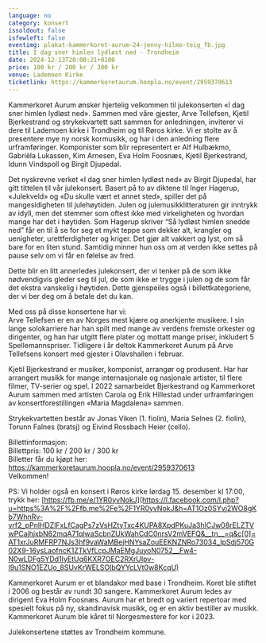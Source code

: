 ```yaml
---
language: no
category: konsert
issoldout: false
isfewleft: false
eventimg: plakat-kammerkoret-aurum-24-jenny-hilmo-teig_fb.jpg
title: I dag sner himlen lydløst ned - Trondheim
date: 2024-12-13T20:00:21+0100
price: 100 kr / 200 kr / 300 kr
venue: Lademoen Kirke
ticketlink: https://kammerkoretaurum.hoopla.no/event/2959370613
---
```

<!--StartFragment-->

Kammerkoret Aurum ønsker hjertelig velkommen til julekonserten «I dag sner himlen lydløst ned». Sammen med våre gjester, Arve Tellefsen, Kjetil Bjerkestrand og strykekvartett satt sammen for anledningen, inviterer vi dere til Lademoen kirke i Trondheim og til Røros kirke. Vi er stolte av å presentere mye ny norsk kormusikk, og har i den anledning flere urframføringer. Komponister som blir representert er Alf Hulbækmo, Gabriëla Lukassen, Kim Arnesen, Eva Holm Foosnæs, Kjetil Bjerkestrand, Idunn Vindspoll og Birgit Djupedal.

Det nyskrevne verket «I dag sner himlen lydløst ned» av Birgit Djupedal, har gitt tittelen til vår julekonsert. Basert på to av diktene til Inger Hagerup, «Julekveld» og «Du skulle vært et annet sted», spiller det på mangesidigheten til julehøytiden. Julen og julemusikklitteraturen gir inntrykk av idyll, men det stemmer som oftest ikke med virkeligheten og hvordan mange har det i høytiden. Som Hagerup skriver “Så lydløst himlen snedde ned” får en til å se for seg et mykt teppe som dekker alt, krangler og uenigheter, urettferdigheter og kriger. Det gjør alt vakkert og lyst, om så bare for en liten stund. Samtidig minner hun oss om at verden ikke settes på pause selv om vi får en følelse av fred.

Dette blir en litt annerledes julekonsert, der vi tenker på de som ikke nødvendigvis gleder seg til jul, de som ikke er trygge i julen og de som får det ekstra vanskelig i høytiden. Dette gjenspeiles også i billettkategoriene, der vi ber deg om å betale det du kan.

Med oss på disse konsertene har vi:\
Arve Tellefsen er en av Norges mest kjære og anerkjente musikere. I sin lange solokarriere har han spilt med mange av verdens fremste orkester og dirigenter, og han har utgitt flere plater og mottatt mange priser, inkludert 5 Spellemannspriser. Tidligere i år deltok Kammerkoret Aurum på Arve Tellefsens konsert med gjester i Olavshallen i februar.

Kjetil Bjerkestrand er musiker, komponist, arrangør og produsent. Har har arrangert musikk for mange internasjonale og nasjonale artister, til flere filmer, TV-serier og spel. I 2022 samarbeidet Bjerkestrand og Kammerkoret Aurum sammen med artisten Carola og Erik Hillestad under urframføringen av konsertforestillingen «Maria Magdalena» sammen.

Strykekvartetten består av Jonas Viken (1. fiolin), Maria Selnes (2. fiolin), Torunn Falnes (bratsj) og Eivind Rossbach Heier (cello).

Billettinformasjon:\
Billettpris: 100 kr / 200 kr / 300 kr\
Billetter får du kjøpt her: https://kammerkoretaurum.hoopla.no/event/2959370613 \
Velkommen!

PS: Vi holder også en konsert i Røros kirke lørdag 15. desember kl 17:00, trykk her: [https://fb.me/e/1YR0yvNokJ](https://l.facebook.com/l.php?u=https%3A%2F%2Ffb.me%2Fe%2F1YR0yvNokJ&h=AT1Oz0SYvj2WO8gKb7WhnRv-vrf2_pPnlHDZlFxLfCagPs7zVsHZtyTxc4KUPA8XpdPKuJa3hlCJw08rELZTVwPCajhjxbN62mqA71qlwaScbnZUkWahCdC0nrsV2mVEFQ&__tn__=q&c[0]=AT1xrJuRMFRP7NJs3hf9vaWaMBejHNYsaZouEEKNZNRo73034_IpSdj570G02X9-16ysLaofncK1ZTkVfLcpJMaEMgJuyoN0752__Fw4-N0wLDFg5YDd1IyEtUq6KXR7OEC2RXrUIpv-l9u1SNO1EZUo_8SUvKrWELSOlbQYYcLVt0w8KcqU)


Kammerkoret Aurum er et blandakor med base i Trondheim. Koret ble stiftet i 2006 og består av rundt 30 sangere. Kammerkoret Aurum ledes av dirigent Eva Holm Foosnæs. Aurum har et bredt og variert repertoar med spesielt fokus på ny, skandinavisk musikk, og er en aktiv bestiller av musikk. Kammerkoret Aurum ble kåret til Norgesmestere for kor i 2023.

Julekonsertene støttes av Trondheim kommune.

<!--EndFragment-->